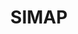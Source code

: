 ---
title: SIMAP
description: SIMAP is a management and monitoring system for prosecuting customs violations, equipped with intelligence and investigation modules.
language: ["Blade", "PHP", "JavaScript"]
thumbnail: ""
---